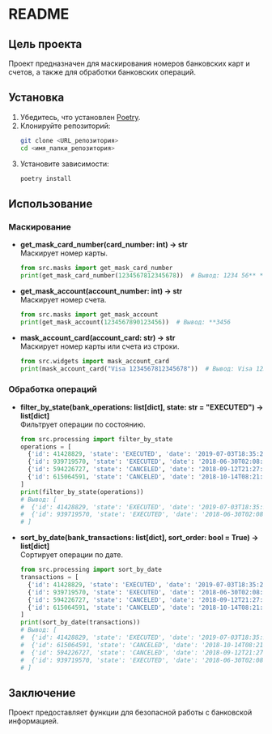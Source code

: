 # README

## Цель проекта

Проект предназначен для маскирования номеров банковских карт и счетов, а также для обработки банковских операций.

## Установка

1. Убедитесь, что установлен [Poetry](https://python-poetry.org/).
2. Клонируйте репозиторий:
   ```bash
   git clone <URL_репозитория>
   cd <имя_папки_репозитория>
   ```
3. Установите зависимости:
   ```bash
   poetry install
   ```

## Использование

### Маскирование

- **get_mask_card_number(card_number: int) -> str**  
  Маскирует номер карты.
  ```python
  from src.masks import get_mask_card_number
  print(get_mask_card_number(1234567812345678))  # Вывод: 1234 56** **** 5678
  ```

- **get_mask_account(account_number: int) -> str**  
  Маскирует номер счета.
  ```python
  from src.masks import get_mask_account
  print(get_mask_account(1234567890123456))  # Вывод: **3456
  ```

- **mask_account_card(account_card: str) -> str**  
  Маскирует номер карты или счета из строки.
  ```python
  from src.widgets import mask_account_card
  print(mask_account_card("Visa 1234567812345678"))  # Вывод: Visa 1234 56** **** 5678
  ```

### Обработка операций

- **filter_by_state(bank_operations: list[dict], state: str = "EXECUTED") -> list[dict]**  
  Фильтрует операции по состоянию.
  ```python
  from src.processing import filter_by_state
  operations = [
    {'id': 41428829, 'state': 'EXECUTED', 'date': '2019-07-03T18:35:29.512364'},
    {'id': 939719570, 'state': 'EXECUTED', 'date': '2018-06-30T02:08:58.425572'},
    {'id': 594226727, 'state': 'CANCELED', 'date': '2018-09-12T21:27:25.241689'},
    {'id': 615064591, 'state': 'CANCELED', 'date': '2018-10-14T08:21:33.419441'}
  ]
  print(filter_by_state(operations))
  # Вывод: [
  #  {'id': 41428829, 'state': 'EXECUTED', 'date': '2019-07-03T18:35:29.512364'},
  #  {'id': 939719570, 'state': 'EXECUTED', 'date': '2018-06-30T02:08:58.425572'},
  # ]
  ```

- **sort_by_date(bank_transactions: list[dict], sort_order: bool = True) -> list[dict]**  
  Сортирует операции по дате.
  ```python
  from src.processing import sort_by_date
  transactions = [
    {'id': 41428829, 'state': 'EXECUTED', 'date': '2019-07-03T18:35:29.512364'},
    {'id': 939719570, 'state': 'EXECUTED', 'date': '2018-06-30T02:08:58.425572'},
    {'id': 594226727, 'state': 'CANCELED', 'date': '2018-09-12T21:27:25.241689'},
    {'id': 615064591, 'state': 'CANCELED', 'date': '2018-10-14T08:21:33.419441'}
  ]
  print(sort_by_date(transactions))
  # Вывод: [
  #  {'id': 41428829, 'state': 'EXECUTED', 'date': '2019-07-03T18:35:29.512364'},
  #  {'id': 615064591, 'state': 'CANCELED', 'date': '2018-10-14T08:21:33.419441'},
  #  {'id': 594226727, 'state': 'CANCELED', 'date': '2018-09-12T21:27:25.241689'},
  #  {'id': 939719570, 'state': 'EXECUTED', 'date': '2018-06-30T02:08:58.425572'}
  # ]

  ```

## Заключение

Проект предоставляет функции для безопасной работы с банковской информацией.
